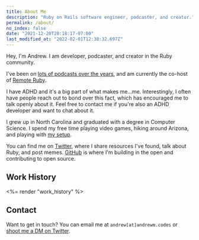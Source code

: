 ```yaml
---
title: About Me
description: "Ruby on Rails software engineer, podcaster, and creator."
permalink: /about/
no_index: false
date: "2021-12-20T20:18:17-07:00"
last_modified_at: "2022-02-01T12:38:32.697Z"
---
```


Hey, I'm Andrew. I am developer, podcaster, and creator in the Ruby community.

I've been on [lots of podcasts over the years](/podcasts/), and am currently the co-host of [Remote Ruby](https://remoteruby.com).

I have ADHD and it's a big part of what makes me...me. Interestingly, I often have people reach out to bond over this fact, which has encouraged me to talk openly about it. Feel free to contact me if you're also an ADHD developer and want to chat about it.

I grew up in North Carolina and graduated with a degree in Computer Science. I spend my free time playing video games, hiking around Arizona, and playing with [my setup](/uses/).

You can find me on [Twitter](https://twitter.com/andrewmcodes), where I share resources I've found, talk about Ruby, and post memes. [GitHub](https://github.com/andrewmcodes) is where I'm building in the open and contributing to open source.

## Work History

<%= render "work_history" %>

## Contact

Want to get in touch? You can email me at `andrew[at]andrewm.codes` or [shoot me a DM on Twitter](https://twitter.com/andrewmcodes/).
